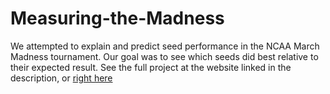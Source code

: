 # Measuring-the-Madness
We attempted to explain and predict seed performance in the NCAA March Madness tournament. Our goal was to see which seeds did best relative to their expected result. See the full project at the website linked in the description, or [right here](https://sta199-f23-1.github.io/project-f23-1-merge_conflict/)
